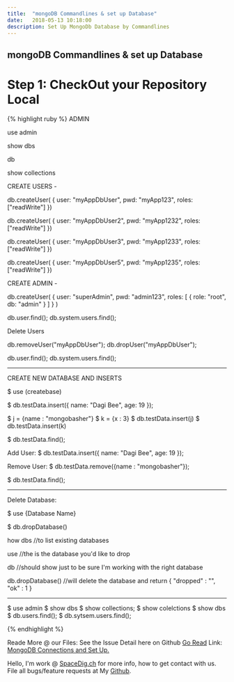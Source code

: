 ```yaml
---
title:  "mongoDB Commandlines & set up Database"
date:   2018-05-13 10:18:00
description: Set Up MongoDb Database by Commandlines
---
```

<h2 id="this-post-is-the-last-of-a-series-of-posts-in-which-i-write-about-the-observable-type-in-the-first-post-we-went-ahead-writing-an-observable-from-scratch-in-order-to-fully-understand-it-we-then-explored-how-to-create-observables-from-values-arrays-dom-events-and-promises-this-time-well-focus-on-compositions-by-rewriting-some-basic-composition-operators">mongoDB Commandlines & set up Database</h2>

<h1>Step 1: CheckOut your Repository Local</h1>




{% highlight ruby %}
ADMIN

use admin

show dbs

db

show collections

CREATE USERS -


db.createUser(
  {
   user: "myAppDbUser",
   pwd: "myApp123",
   roles: ["readWrite"]
  })


db.createUser(
  {
   user: "myAppDbUser2",
   pwd: "myApp1232",
   roles: ["readWrite"]
  })


db.createUser(
  {
   user: "myAppDbUser3",
   pwd: "myApp1233",
   roles: ["readWrite"]
  })

db.createUser(
  {
   user: "myAppDbUser5",
   pwd: "myApp1235",
   roles: ["readWrite"]
  })



CREATE ADMIN - 

db.createUser(
  {
    user: "superAdmin",
    pwd: "admin123",
    roles: [ { role: "root", db: "admin" } ]
  }
)

db.user.find();
db.system.users.find();

Delete Users

db.removeUser("myAppDbUser");
db.dropUser("myAppDbUser");

db.user.find();
db.system.users.find();


----------------------------------------------------------------------------



CREATE NEW DATABASE AND INSERTS 

$ use (createbase)

$ db.testData.insert({ name: "Dagi Bee", age: 19 });


$ j = {name : "mongobasher"}
$ k = {x : 3}
$ db.testData.insert(j)
$ db.testData.insert(k)

$ db.testData.find();

Add User:
$ db.testData.insert({ name: "Dagi Bee", age: 19 });

Remove User:
$ db.testData.remove({name : "mongobasher"});



$ db.testData.find();



----------------------------------------------------------------------------

Delete Database:


$ use {Database Name}

$ db.dropDatabase()

how dbs //to list existing databases

use <dbname> //the <dbname> is the database you'd like to drop

db //should show <dbname> just to be sure I'm working with the right database

db.dropDatabase() //will delete the database and return { "dropped" : "<dbname>", "ok" : 1 }


----------------------------------------------------------------------------






$ use admin
$ show dbs
$ show collections;
$ show colelctions
$ show dbs
$ db.users.find();
$ db.sytsem.users.find();






{% endhighlight %}





Reade More @ our Files: 
See the Issue Detail here on Github <a href="https://github.com/SpaceG/youtube/edit/master/mongo_db.md">Go Read</a> 
Link: <a href="https://github.com/SpaceG/youtube/edit/master/mongo_db.md">MongoDB Connections and Set Up. </a> 




 Hello, I'm work @ [SpaceDig.ch][spacedig] for more info, how to get contact with us. File all bugs/feature requests at My  [Github][jekyll-gh].

[jekyll-gh]: https://github.com/spaceg
[spacedig]:    http://spacedig.ch
